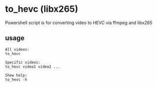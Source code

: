 # to_hevc (libx265)
Powershell script is for converting video to HEVC via ffmpeg and libx265


## usage
```
All videos:
to_hevc

Specific videos:
to_hevc video1 video2 ...

Show help:
to_hevc -h
```
